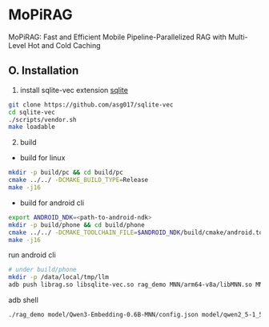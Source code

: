 # MoPiRAG

MoPiRAG: Fast and Efficient Mobile Pipeline-Parallelized RAG with Multi-Level Hot and Cold Caching

## O. Installation

1. install sqlite-vec extension
[sqlite](https://alexgarcia.xyz/sqlite-vec/compiling.html)
```bash
git clone https://github.com/asg017/sqlite-vec
cd sqlite-vec
./scripts/vendor.sh
make loadable
```

2. build
- build for linux
```bash
mkdir -p build/pc && cd build/pc
cmake ../../ -DCMAKE_BUILD_TYPE=Release
make -j16
```

- build for android cli
```bash
export ANDROID_NDK=<path-to-android-ndk>
mkdir -p build/phone && cd build/phone
cmake ../../ -DCMAKE_TOOLCHAIN_FILE=$ANDROID_NDK/build/cmake/android.toolchain.cmake -DCMAKE_BUILD_TYPE=Release -DANDROID_ABI="arm64-v8a" -DANDROID_STL=c++_static -DANDROID_NATIVE_API_LEVEL=android-28 -DNATIVE_LIBRARY_OUTPUT=. -DNATIVE_INCLUDE_OUTPUT=.
make -j16
```

run android cli
```bash
# under build/phone
mkdir -p /data/local/tmp/llm
adb push librag.so libsqlite-vec.so rag_demo MNN/arm64-v8a/libMNN.so MNN/arm64-v8a/libllm.so MNN/express/arm64-v8a/libMNN_Express.so MNN/tools/audio/arm64-v8a/libMNNAudio.so MNN/tools/cv/arm64-v8a/libMNNOpenCV.so dataset/libdataset.so /data/local/tmp/llm/
```

adb shell
```bash
./rag_demo model/Qwen3-Embedding-0.6B-MNN/config.json model/qwen2_5-1_5b-instruct-int4-mnn/config.json 0 ./val00-100.json
```